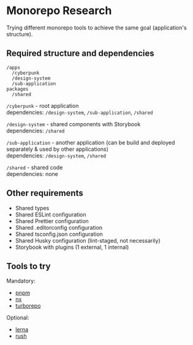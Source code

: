 # Monorepo Research

Trying different monorepo tools to achieve the same goal (application's structure).

## Required structure and dependencies

```
/apps
  /cyberpunk
  /design-system
  /sub-application
packages
  /shared
```

`/cyberpunk` - root application\
dependencies: `/design-system`, `/sub-application`, `/shared`

`/design-system` - shared components with Storybook\
dependencies: `/shared`

`/sub-application` - another application (can be build and deployed separately & used by other applications)\
dependencies: `/design-system`, `/shared`

`/shared` - shared code\
dependencies: none

## Other requirements

- Shared types
- Shared ESLint configuration
- Shared Prettier configuration
- Shared .editorconfig configuration
- Shared tsconfig.json configuration
- Shared Husky configuration (lint-staged, not necessarily)
- Storybook with plugins (1 external, 1 internal)

## Tools to try

Mandatory:

- [pnpm](https://pnpm.io/)
- [nx](https://nx.dev/)
- [turborepo](https://turborepo.com/)

Optional:

- [lerna](https://lerna.js.org/)
- [rush](https://rushjs.io/)

